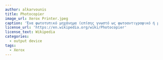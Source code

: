 ```yaml
---
author: alkarvounis
title: Photocopier
image_url: Xerox Printer.jpeg
caption: 'Ένα φωτοτυπικό μηχάνημα (επίσης γνωστό ως φωτοαντιγραφικό ή μηχάνημα αντιγραφής) είναι ένα μηχάνημα που δημιουργεί αντίγραφα εγγράφων και άλλων οπτικών εικόνων σε χαρτί ή πλαστικό φιλμ γρήγορα και φθηνά. Τα περισσότερα σύγχρονα φωτοαντιγραφικά μηχανήματα χρησιμοποιούν μια τεχνολογία που ονομάζεται ξηρογραφία, μια στεγνή διαδικασία που χρησιμοποιεί ηλεκτροστατικά φορτία σε ένα φωτοευαίσθητο υλικό που είναι ευαίσθητο στο φως για να προσελκύσει πρώτα και μετά να μεταφέρει σωματίδια γραφίτη (σκόνη) σε χαρτί με τη μορφή εικόνας. Ο γραφίτης στη συνέχεια συντήκεται στο χαρτί χρησιμοποιώντας θερμότητα, πίεση ή συνδυασμό και των δύο. Τα φωτοαντιγραφικά μηχανήματα μπορούν επίσης να χρησιμοποιούν άλλες τεχνολογίες, όπως μελάνη.'
license_url: 'https://en.wikipedia.org/wiki/Photocopier'
license_text: Wikipedia
categories:
  - output device
tags:
  - Xerox
---
```

